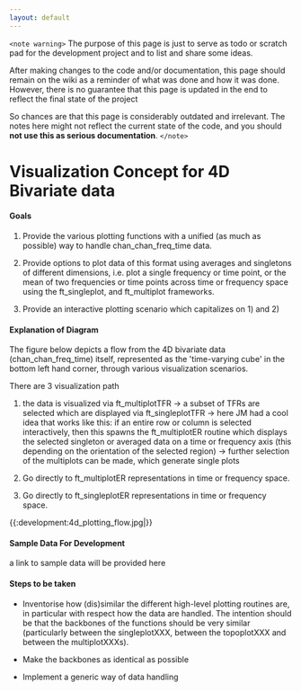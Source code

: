 ```yaml
---
layout: default
---
```


`<note warning>`
The purpose of this page is just to serve as todo or scratch pad for the development project and to list and share some ideas. 

After making changes to the code and/or documentation, this page should remain on the wiki as a reminder of what was done and how it was done. However, there is no guarantee that this page is updated in the end to reflect the final state of the project

So chances are that this page is considerably outdated and irrelevant. The notes here might not reflect the current state of the code, and you should **not use this as serious documentation**.
`</note>`

# Visualization Concept for 4D Bivariate data

#### Goals

1) Provide the various plotting functions with a unified (as much as possible) way to handle chan_chan_freq_time data.

2) Provide options to plot data of this format using averages and singletons of different dimensions, i.e. plot a single frequency or time point, or the mean of two frequencies or time points across time or frequency space using the ft_singleplot, and ft_multiplot frameworks.

3) Provide an interactive plotting scenario which capitalizes on 1) and 2)

#### Explanation of Diagram

The figure below depicts a flow from the 4D bivariate data (chan_chan_freq_time) itself, represented as the 'time-varying cube' in the bottom left hand corner, through various visualization scenarios.  

There are 3 visualization path

1) the data is visualized via ft_multiplotTFR -> a subset of TFRs are selected which are displayed via ft_singleplotTFR -> here JM had a cool idea that works like this: if an entire row or column is selected interactively, then this spawns the ft_multiplotER routine which displays the selected singleton or averaged data on a time or frequency axis (this depending on the orientation of the selected region) -> further selection of the multiplots can be made, which generate single plots

2) Go directly to ft_multiplotER representations in time or frequency space.

3) Go directly to ft_singleplotER representations in time or frequency space.


{{:development:4d_plotting_flow.jpg|}}


#### Sample Data For Development

a link to sample data will be provided here

#### Steps to be taken


*  Inventorise how (dis)similar the different high-level plotting routines are, in particular with respect how the data are handled. The intention should be that the backbones of the functions should be very similar (particularly between the singleplotXXX, between the topoplotXXX and between the multiplotXXXs).

*  Make the backbones as identical as possible

*  Implement a generic way of data handling

